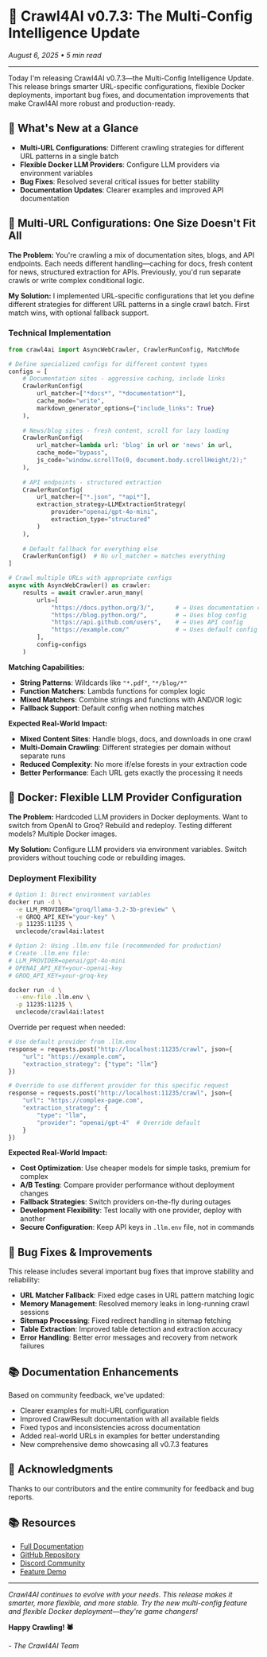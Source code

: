 # 🚀 Crawl4AI v0.7.3: The Multi-Config Intelligence Update

*August 6, 2025 • 5 min read*

---

Today I'm releasing Crawl4AI v0.7.3—the Multi-Config Intelligence Update. This release brings smarter URL-specific configurations, flexible Docker deployments, important bug fixes, and documentation improvements that make Crawl4AI more robust and production-ready.

## 🎯 What's New at a Glance

- **Multi-URL Configurations**: Different crawling strategies for different URL patterns in a single batch
- **Flexible Docker LLM Providers**: Configure LLM providers via environment variables
- **Bug Fixes**: Resolved several critical issues for better stability
- **Documentation Updates**: Clearer examples and improved API documentation

## 🎨 Multi-URL Configurations: One Size Doesn't Fit All

**The Problem:** You're crawling a mix of documentation sites, blogs, and API endpoints. Each needs different handling—caching for docs, fresh content for news, structured extraction for APIs. Previously, you'd run separate crawls or write complex conditional logic.

**My Solution:** I implemented URL-specific configurations that let you define different strategies for different URL patterns in a single crawl batch. First match wins, with optional fallback support.

### Technical Implementation

```python
from crawl4ai import AsyncWebCrawler, CrawlerRunConfig, MatchMode

# Define specialized configs for different content types
configs = [
    # Documentation sites - aggressive caching, include links
    CrawlerRunConfig(
        url_matcher=["*docs*", "*documentation*"],
        cache_mode="write",
        markdown_generator_options={"include_links": True}
    ),
    
    # News/blog sites - fresh content, scroll for lazy loading
    CrawlerRunConfig(
        url_matcher=lambda url: 'blog' in url or 'news' in url,
        cache_mode="bypass",
        js_code="window.scrollTo(0, document.body.scrollHeight/2);"
    ),
    
    # API endpoints - structured extraction
    CrawlerRunConfig(
        url_matcher=["*.json", "*api*"],
        extraction_strategy=LLMExtractionStrategy(
            provider="openai/gpt-4o-mini",
            extraction_type="structured"
        )
    ),
    
    # Default fallback for everything else
    CrawlerRunConfig()  # No url_matcher = matches everything
]

# Crawl multiple URLs with appropriate configs
async with AsyncWebCrawler() as crawler:
    results = await crawler.arun_many(
        urls=[
            "https://docs.python.org/3/",      # → Uses documentation config
            "https://blog.python.org/",        # → Uses blog config  
            "https://api.github.com/users",    # → Uses API config
            "https://example.com/"             # → Uses default config
        ],
        config=configs
    )
```

**Matching Capabilities:**

- **String Patterns**: Wildcards like `"*.pdf"`, `"*/blog/*"`
- **Function Matchers**: Lambda functions for complex logic
- **Mixed Matchers**: Combine strings and functions with AND/OR logic
- **Fallback Support**: Default config when nothing matches


**Expected Real-World Impact:**

- **Mixed Content Sites**: Handle blogs, docs, and downloads in one crawl
- **Multi-Domain Crawling**: Different strategies per domain without separate runs
- **Reduced Complexity**: No more if/else forests in your extraction code
- **Better Performance**: Each URL gets exactly the processing it needs

## 🐳 Docker: Flexible LLM Provider Configuration

**The Problem:** Hardcoded LLM providers in Docker deployments. Want to switch from OpenAI to Groq? Rebuild and redeploy. Testing different models? Multiple Docker images.

**My Solution:** Configure LLM providers via environment variables. Switch providers without touching code or rebuilding images.

### Deployment Flexibility

```bash
# Option 1: Direct environment variables
docker run -d \
  -e LLM_PROVIDER="groq/llama-3.2-3b-preview" \
  -e GROQ_API_KEY="your-key" \
  -p 11235:11235 \
  unclecode/crawl4ai:latest

# Option 2: Using .llm.env file (recommended for production)
# Create .llm.env file:
# LLM_PROVIDER=openai/gpt-4o-mini
# OPENAI_API_KEY=your-openai-key
# GROQ_API_KEY=your-groq-key

docker run -d \
  --env-file .llm.env \
  -p 11235:11235 \
  unclecode/crawl4ai:latest
```

Override per request when needed:
```python
# Use default provider from .llm.env
response = requests.post("http://localhost:11235/crawl", json={
    "url": "https://example.com",
    "extraction_strategy": {"type": "llm"}
})

# Override to use different provider for this specific request
response = requests.post("http://localhost:11235/crawl", json={
    "url": "https://complex-page.com",
    "extraction_strategy": {
        "type": "llm",
        "provider": "openai/gpt-4"  # Override default
    }
})
```

**Expected Real-World Impact:**

- **Cost Optimization**: Use cheaper models for simple tasks, premium for complex
- **A/B Testing**: Compare provider performance without deployment changes
- **Fallback Strategies**: Switch providers on-the-fly during outages
- **Development Flexibility**: Test locally with one provider, deploy with another
- **Secure Configuration**: Keep API keys in `.llm.env` file, not in commands

## 🔧 Bug Fixes & Improvements

This release includes several important bug fixes that improve stability and reliability:

- **URL Matcher Fallback**: Fixed edge cases in URL pattern matching logic
- **Memory Management**: Resolved memory leaks in long-running crawl sessions
- **Sitemap Processing**: Fixed redirect handling in sitemap fetching
- **Table Extraction**: Improved table detection and extraction accuracy
- **Error Handling**: Better error messages and recovery from network failures

## 📚 Documentation Enhancements

Based on community feedback, we've updated:

- Clearer examples for multi-URL configuration
- Improved CrawlResult documentation with all available fields
- Fixed typos and inconsistencies across documentation
- Added real-world URLs in examples for better understanding
- New comprehensive demo showcasing all v0.7.3 features

## 🙏 Acknowledgments

Thanks to our contributors and the entire community for feedback and bug reports.

## 📚 Resources

- [Full Documentation](https://docs.crawl4ai.com)
- [GitHub Repository](https://github.com/unclecode/crawl4ai)
- [Discord Community](https://discord.gg/crawl4ai)
- [Feature Demo](https://github.com/unclecode/crawl4ai/blob/main/docs/releases_review/demo_v0.7.3.py)


---

*Crawl4AI continues to evolve with your needs. This release makes it smarter, more flexible, and more stable. Try the new multi-config feature and flexible Docker deployment—they're game changers!*

**Happy Crawling! 🕷️**

*- The Crawl4AI Team*